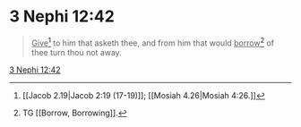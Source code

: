 # 3 Nephi 12:42

> <u>Give</u>[^a] to him that asketh thee, and from him that would <u>borrow</u>[^b] of thee turn thou not away.

[3 Nephi 12:42](https://www.churchofjesuschrist.org/study/scriptures/bofm/3-ne/12?lang=eng&id=p42#p42)


[^a]: [[Jacob 2.19|Jacob 2:19 (17-19)]]; [[Mosiah 4.26|Mosiah 4:26.]]
[^b]: TG [[Borrow, Borrowing]].
